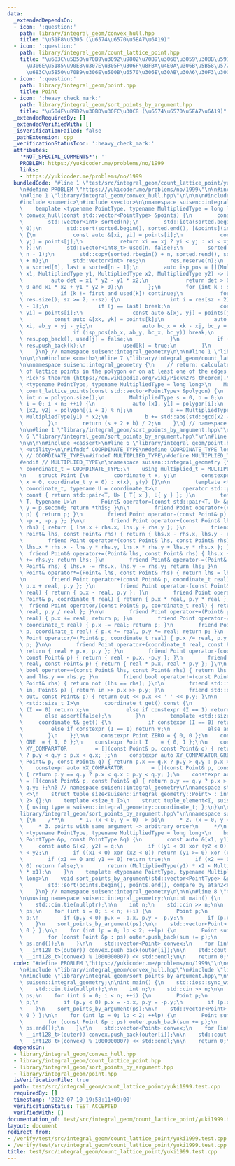 ```yaml
---
data:
  _extendedDependsOn:
  - icon: ':question:'
    path: library/integral_geom/convex_hull.hpp
    title: "\u51F8\u5305 (\u6574\u6570\u5EA7\u6A19)"
  - icon: ':question:'
    path: library/integral_geom/count_lattice_point.hpp
    title: "\u683C\u5B50\u70B9\u3092\u9802\u70B9\u3068\u3059\u308B\u591A\u89D2\u5F62\
      \u306E\u5185\u90E8\u307E\u305F\u306F\u8FBA\u4E0A\u306B\u5B58\u5728\u3059\u308B\
      \u683C\u5B50\u70B9\u306E\u500B\u6570\u306E\u30AB\u30A6\u30F3\u30C8"
  - icon: ':question:'
    path: library/integral_geom/point.hpp
    title: Point
  - icon: ':heavy_check_mark:'
    path: library/integral_geom/sort_points_by_argument.hpp
    title: "\u504F\u89D2\u30BD\u30FC\u30C8 (\u6574\u6570\u5EA7\u6A19)"
  _extendedRequiredBy: []
  _extendedVerifiedWith: []
  _isVerificationFailed: false
  _pathExtension: cpp
  _verificationStatusIcon: ':heavy_check_mark:'
  attributes:
    '*NOT_SPECIAL_COMMENTS*': ''
    PROBLEM: https://yukicoder.me/problems/no/1999
    links:
    - https://yukicoder.me/problems/no/1999
  bundledCode: "#line 1 \"test/src/integral_geom/count_lattice_point/yuki1999.test.cpp\"\
    \n#define PROBLEM \"https://yukicoder.me/problems/no/1999\"\n\n#include <iostream>\n\
    \n#line 1 \"library/integral_geom/convex_hull.hpp\"\n\n\n\n#include <algorithm>\n\
    #include <numeric>\n#include <vector>\n\nnamespace suisen::integral_geometry {\n\
    \    template <typename PointType, typename MultipliedType = long long>\n    std::vector<int>\
    \ convex_hull(const std::vector<PointType> &points) {\n        const int n = points.size();\n\
    \        std::vector<int> sorted(n);\n        std::iota(sorted.begin(), sorted.end(),\
    \ 0);\n        std::sort(sorted.begin(), sorted.end(), [&points](int i, int j)\
    \ {\n            const auto &[xi, yi] = points[i];\n            const auto &[xj,\
    \ yj] = points[j];\n            return xi == xj ? yi < yj : xi < xj;\n       \
    \ });\n        std::vector<int8_t> used(n, false);\n        sorted.resize(2 *\
    \ n - 1);\n        std::copy(sorted.rbegin() + n, sorted.rend(), sorted.begin()\
    \ + n);\n        std::vector<int> res;\n        res.reserve(n);\n        int first\
    \ = sorted[0], last = sorted[n - 1];\n        auto isp_pos = [](MultipliedType\
    \ x1, MultipliedType y1, MultipliedType x2, MultipliedType y2) -> bool {\n   \
    \         auto det = x1 * y2 - y1 * x2;\n            return det > 0 or (det ==\
    \ 0 and x1 * x2 + y1 * y2 > 0);\n        };\n        for (int k : sorted) {\n\
    \            if (k != first and used[k]) continue;\n            for (int sz =\
    \ res.size(); sz >= 2; --sz) {\n                int i = res[sz - 2], j = res[sz\
    \ - 1];\n                if (j == last) break;\n                const auto &[xi,\
    \ yi] = points[i];\n                const auto &[xj, yj] = points[j];\n      \
    \          const auto &[xk, yk] = points[k];\n                auto ab_x = xj -\
    \ xi, ab_y = yj - yi;\n                auto bc_x = xk - xj, bc_y = yk - yj;\n\
    \                if (isp_pos(ab_x, ab_y, bc_x, bc_y)) break;\n               \
    \ res.pop_back(), used[j] = false;\n            }\n            if (not used[k])\
    \ res.push_back(k);\n            used[k] = true;\n        }\n        return res;\n\
    \    }\n} // namespace suisen::integral_geometry\n\n\n#line 1 \"library/integral_geom/count_lattice_point.hpp\"\
    \n\n\n\n#include <cmath>\n#line 7 \"library/integral_geom/count_lattice_point.hpp\"\
    \n\nnamespace suisen::integral_geometry {\n    // return: calculate the number\
    \ of lattice points in the polygon or on at least one of the edges of it, using\
    \ Pick's theorem (https://en.wikipedia.org/wiki/Pick%27s_theorem).\n    template\
    \ <typename PointType, typename MultipliedType = long long>\n    MultipliedType\
    \ count_lattice_points(const std::vector<PointType> &polygon) {\n        const\
    \ int n = polygon.size();\n        MultipliedType s = 0, b = 0;\n        for (int\
    \ i = 0; i < n; ++i) {\n            auto [x1, y1] = polygon[i];\n            auto\
    \ [x2, y2] = polygon[(i + 1) % n];\n            s += MultipliedType(x1) * y2 -\
    \ MultipliedType(y1) * x2;\n            b += std::abs(std::gcd(x2 - x1, y2 - y1));\n\
    \        }\n        return (s + 2 + b) / 2;\n    }\n} // namespace suisen::integral_geometry\n\
    \n\n#line 1 \"library/integral_geom/sort_points_by_argument.hpp\"\n\n\n\n#line\
    \ 6 \"library/integral_geom/sort_points_by_argument.hpp\"\n\n#line 1 \"library/integral_geom/point.hpp\"\
    \n\n\n\n#include <cassert>\n#line 6 \"library/integral_geom/point.hpp\"\n#include\
    \ <utility>\n\n#ifndef COORDINATE_TYPE\n#define COORDINATE_TYPE long long\n#endif\
    \ // COORDINATE_TYPE\n#ifndef MULTIPLIED_TYPE\n#define MULTIPLIED_TYPE long long\n\
    #endif // MULTIPLIED_TYPE\n\nnamespace suisen::integral_geometry {\n    using\
    \ coordinate_t = COORDINATE_TYPE;\n    using multiplied_t = MULTIPLIED_TYPE;\n\
    \n    struct Point {\n        coordinate_t x, y;\n        constexpr Point(coordinate_t\
    \ x = 0, coordinate_t y = 0) : x(x), y(y) {}\n\n        template <typename T =\
    \ coordinate_t, typename U = coordinate_t>\n        operator std::pair<T, U>()\
    \ const { return std::pair<T, U> { T{ x }, U{ y } }; }\n        template <typename\
    \ T, typename U>\n        Point& operator=(const std::pair<T, U> &p) { x = p.first,\
    \ y = p.second; return *this; }\n\n        friend Point operator+(const Point&\
    \ p) { return p; }\n        friend Point operator-(const Point& p) { return {\
    \ -p.x, -p.y }; }\n\n        friend Point operator+(const Point& lhs, const Point&\
    \ rhs) { return { lhs.x + rhs.x, lhs.y + rhs.y }; }\n        friend Point operator-(const\
    \ Point& lhs, const Point& rhs) { return { lhs.x - rhs.x, lhs.y - rhs.y }; }\n\
    \        friend Point operator*(const Point& lhs, const Point& rhs) { return {\
    \ lhs.x * rhs.x - lhs.y * rhs.y, lhs.x * rhs.y + lhs.y * rhs.x }; }\n\n      \
    \  friend Point& operator+=(Point& lhs, const Point& rhs) { lhs.x += rhs.x, lhs.y\
    \ += rhs.y; return lhs; }\n        friend Point& operator-=(Point& lhs, const\
    \ Point& rhs) { lhs.x -= rhs.x, lhs.y -= rhs.y; return lhs; }\n        friend\
    \ Point& operator*=(Point& lhs, const Point& rhs) { return lhs = lhs * rhs; }\n\
    \n        friend Point operator+(const Point& p, coordinate_t real) { return {\
    \ p.x + real, p.y }; }\n        friend Point operator-(const Point& p, coordinate_t\
    \ real) { return { p.x - real, p.y }; }\n        friend Point operator*(const\
    \ Point& p, coordinate_t real) { return { p.x * real, p.y * real }; }\n      \
    \  friend Point operator/(const Point& p, coordinate_t real) { return { p.x /\
    \ real, p.y / real }; }\n\n        friend Point operator+=(Point& p, coordinate_t\
    \ real) { p.x += real; return p; }\n        friend Point operator-=(Point& p,\
    \ coordinate_t real) { p.x -= real; return p; }\n        friend Point operator*=(Point&\
    \ p, coordinate_t real) { p.x *= real, p.y *= real; return p; }\n        friend\
    \ Point operator/=(Point& p, coordinate_t real) { p.x /= real, p.y /= real; return\
    \ p; }\n\n        friend Point operator+(coordinate_t real, const Point& p) {\
    \ return { real + p.x, p.y }; }\n        friend Point operator-(coordinate_t real,\
    \ const Point& p) { return { real - p.x, -p.y }; }\n        friend Point operator*(coordinate_t\
    \ real, const Point& p) { return { real * p.x, real * p.y }; }\n\n        friend\
    \ bool operator==(const Point& lhs, const Point& rhs) { return lhs.x == rhs.x\
    \ and lhs.y == rhs.y; }\n        friend bool operator!=(const Point& lhs, const\
    \ Point& rhs) { return not (lhs == rhs); }\n\n        friend std::istream& operator>>(std::istream&\
    \ in, Point& p) { return in >> p.x >> p.y; }\n        friend std::ostream& operator<<(std::ostream&\
    \ out, const Point& p) { return out << p.x << ' ' << p.y; }\n\n        template\
    \ <std::size_t I>\n        coordinate_t get() const {\n            if constexpr\
    \ (I == 0) return x;\n            else if constexpr (I == 1) return y;\n     \
    \       else assert(false);\n        }\n        template <std::size_t I>\n   \
    \     coordinate_t& get() {\n            if constexpr (I == 0) return x;\n   \
    \         else if constexpr (I == 1) return y;\n            else assert(false);\n\
    \        }\n    };\n\n    constexpr Point ZERO = { 0, 0 };\n    constexpr Point\
    \ ONE  = { 1, 0 };\n    constexpr Point I    = { 0, 1 };\n\n    constexpr auto\
    \ XY_COMPARATOR         = [](const Point& p, const Point& q) { return p.x == q.x\
    \ ? p.y < q.y : p.x < q.x; };\n    constexpr auto XY_COMPARATOR_GREATER = [](const\
    \ Point& p, const Point& q) { return p.x == q.x ? p.y > q.y : p.x > q.x; };\n\
    \    constexpr auto YX_COMPARATOR         = [](const Point& p, const Point& q)\
    \ { return p.y == q.y ? p.x < q.x : p.y < q.y; };\n    constexpr auto YX_COMPARATOR_GREATER\
    \ = [](const Point& p, const Point& q) { return p.y == q.y ? p.x > q.x : p.y >\
    \ q.y; };\n} // namespace suisen::integral_geometry\n\nnamespace std {\n    template\
    \ <>\n    struct tuple_size<suisen::integral_geometry::Point> : integral_constant<size_t,\
    \ 2> {};\n    template <size_t I>\n    struct tuple_element<I, suisen::integral_geometry::Point>\
    \ { using type = suisen::integral_geometry::coordinate_t; };\n}\n\n\n#line 8 \"\
    library/integral_geom/sort_points_by_argument.hpp\"\n\nnamespace suisen::integral_geometry\
    \ {\n    /**\n     * 1. (x < 0, y = 0) -> pi\n     * 2. (x = 0, y = 0) -> 0\n\
    \     * 3. points with same argument -> arbitrary order\n     */\n    template\
    \ <typename PointType, typename MultipliedType = long long>\n    bool compare_by_atan2(const\
    \ PointType &p, const PointType &q) {\n        const auto &[x1, y1] = p;\n   \
    \     const auto &[x2, y2] = q;\n        if ((y1 < 0) xor (y2 < 0)) return y1\
    \ < y2;\n        if ((x1 < 0) xor (x2 < 0)) return (y1 >= 0) xor (x1 < x2);\n\
    \        if (x1 == 0 and y1 == 0) return true;\n        if (x2 == 0 and y2 ==\
    \ 0) return false;\n        return (MultipliedType(y1) * x2 < MultipliedType(y2)\
    \ * x1);\n    }\n    template <typename PointType, typename MultipliedType = long\
    \ long>\n    void sort_points_by_argument(std::vector<PointType> &points) {\n\
    \        std::sort(points.begin(), points.end(), compare_by_atan2<PointType, MultipliedType>);\n\
    \    }\n} // namespace suisen::integral_geometry\n\n\n\n#line 8 \"test/src/integral_geom/count_lattice_point/yuki1999.test.cpp\"\
    \n\nusing namespace suisen::integral_geometry;\n\nint main() {\n    std::ios::sync_with_stdio(false);\n\
    \    std::cin.tie(nullptr);\n\n    int n;\n    std::cin >> n;\n\n    std::vector<Point>\
    \ ps;\n    for (int i = 0; i < n; ++i) {\n        Point p;\n        std::cin >>\
    \ p;\n        if (p.y < 0) p.x = -p.x, p.y = -p.y;\n        if (p.x or p.y) ps.push_back(p);\n\
    \    }\n    sort_points_by_argument(ps);\n\n    std::vector<Point> outer{ { 0,\
    \ 0 } };\n\n    for (int lp = 0; lp < 2; ++lp) {\n        Point sum{ 0, 0 };\n\
    \        for (const Point &p : ps) outer.push_back(sum += p);\n        std::reverse(ps.begin(),\
    \ ps.end());\n    }\n\n    std::vector<Point> convex;\n    for (int i : convex_hull<Point,\
    \ __int128_t>(outer)) convex.push_back(outer[i]);\n\n    std::cout << int(count_lattice_points<Point,\
    \ __int128_t>(convex) % 1000000007) << std::endl;\n\n    return 0;\n}\n"
  code: "#define PROBLEM \"https://yukicoder.me/problems/no/1999\"\n\n#include <iostream>\n\
    \n#include \"library/integral_geom/convex_hull.hpp\"\n#include \"library/integral_geom/count_lattice_point.hpp\"\
    \n#include \"library/integral_geom/sort_points_by_argument.hpp\"\n\nusing namespace\
    \ suisen::integral_geometry;\n\nint main() {\n    std::ios::sync_with_stdio(false);\n\
    \    std::cin.tie(nullptr);\n\n    int n;\n    std::cin >> n;\n\n    std::vector<Point>\
    \ ps;\n    for (int i = 0; i < n; ++i) {\n        Point p;\n        std::cin >>\
    \ p;\n        if (p.y < 0) p.x = -p.x, p.y = -p.y;\n        if (p.x or p.y) ps.push_back(p);\n\
    \    }\n    sort_points_by_argument(ps);\n\n    std::vector<Point> outer{ { 0,\
    \ 0 } };\n\n    for (int lp = 0; lp < 2; ++lp) {\n        Point sum{ 0, 0 };\n\
    \        for (const Point &p : ps) outer.push_back(sum += p);\n        std::reverse(ps.begin(),\
    \ ps.end());\n    }\n\n    std::vector<Point> convex;\n    for (int i : convex_hull<Point,\
    \ __int128_t>(outer)) convex.push_back(outer[i]);\n\n    std::cout << int(count_lattice_points<Point,\
    \ __int128_t>(convex) % 1000000007) << std::endl;\n\n    return 0;\n}\n"
  dependsOn:
  - library/integral_geom/convex_hull.hpp
  - library/integral_geom/count_lattice_point.hpp
  - library/integral_geom/sort_points_by_argument.hpp
  - library/integral_geom/point.hpp
  isVerificationFile: true
  path: test/src/integral_geom/count_lattice_point/yuki1999.test.cpp
  requiredBy: []
  timestamp: '2022-07-10 19:58:11+09:00'
  verificationStatus: TEST_ACCEPTED
  verifiedWith: []
documentation_of: test/src/integral_geom/count_lattice_point/yuki1999.test.cpp
layout: document
redirect_from:
- /verify/test/src/integral_geom/count_lattice_point/yuki1999.test.cpp
- /verify/test/src/integral_geom/count_lattice_point/yuki1999.test.cpp.html
title: test/src/integral_geom/count_lattice_point/yuki1999.test.cpp
---
```

